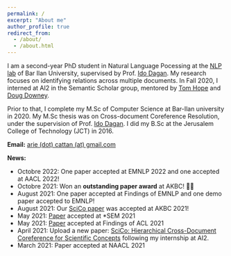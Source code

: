 ```yaml
---
permalink: /
excerpt: "About me"
author_profile: true
redirect_from: 
  - /about/
  - /about.html
---
```


I am a second-year PhD student in Natural Language Pocessing at the [NLP lab](https://biu-nlp.github.io/) of Bar Ilan University, supervised by Prof. [Ido Dagan](https://u.cs.biu.ac.il/~dagan/). 
My research focuses on identifying relations across multiple documents.
In Fall 2020, I interned at AI2 in the Semantic Scholar group, mentored by [Tom Hope](https://tomhoper.github.io/) and [Doug Downey](https://users.cs.northwestern.edu/~ddowney/). 

Prior to that, I complete my M.Sc of Computer Science at Bar-Ilan university in 2020. My M.Sc thesis was on Cross-document Coreference Resolution, under the supervision of Prof. [Ido Dagan](https://u.cs.biu.ac.il/~dagan/). I did my B.Sc at the Jerusalem College of Technology (JCT) in 2016.

**Email:** [arie (dot) cattan (at) gmail.com](mailto:arie.cattan@gmail.com)




**News:** 
- Octobre 2022: One paper accepted at EMNLP 2022 and one accepted at AACL 2022!
- Octobre 2021: Won an **outstanding paper award** at AKBC! 🎉🎉  
- August 2021: One paper accepted at Findings of EMNLP and one demo paper accepted to EMNLP! 
- August 2021: Our [SciCo paper](https://openreview.net/forum?id=OFLbgUP04nC) was accepted at AKBC 2021!
- May 2021: [Paper](https://aclanthology.org/2021.starsem-1.13.pdf) accepted at *SEM 2021
- May 2021: [Paper](https://aclanthology.org/2021.findings-acl.453.pdf) accepted at Findings of ACL 2021
- April 2021: Upload a new paper: [SciCo: Hierarchical Cross-Document Coreference for Scientific Concepts](https://arxiv.org/abs/2104.08809) following my internship at AI2. 
- March 2021: Paper accepted at NAACL 2021